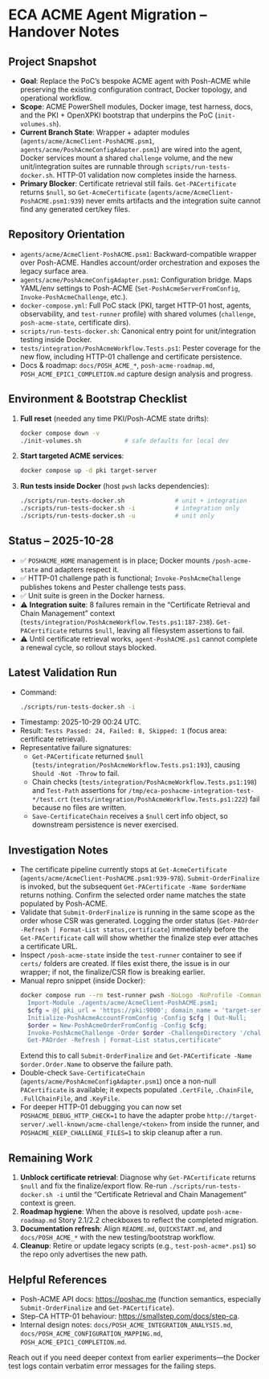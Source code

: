 # ECA ACME Agent Migration – Handover Notes

## Project Snapshot
- **Goal**: Replace the PoC’s bespoke ACME agent with Posh-ACME while preserving the existing configuration contract, Docker topology, and operational workflow.
- **Scope**: ACME PowerShell modules, Docker image, test harness, docs, and the PKI + OpenXPKI bootstrap that underpins the PoC (`init-volumes.sh`).
- **Current Branch State**: Wrapper + adapter modules (`agents/acme/AcmeClient-PoshACME.psm1`, `agents/acme/PoshAcmeConfigAdapter.psm1`) are wired into the agent, Docker services mount a shared `challenge` volume, and the new unit/integration suites are runnable through `scripts/run-tests-docker.sh`. HTTP-01 validation now completes inside the harness.
- **Primary Blocker**: Certificate retrieval still fails. `Get-PACertificate` returns `$null`, so `Get-AcmeCertificate` (`agents/acme/AcmeClient-PoshACME.psm1:939`) never emits artifacts and the integration suite cannot find any generated cert/key files.

## Repository Orientation
- `agents/acme/AcmeClient-PoshACME.psm1`: Backward-compatible wrapper over Posh-ACME. Handles account/order orchestration and exposes the legacy surface area.
- `agents/acme/PoshAcmeConfigAdapter.psm1`: Configuration bridge. Maps YAML/env settings to Posh-ACME (`Set-PoshAcmeServerFromConfig`, `Invoke-PoshAcmeChallenge`, etc.).
- `docker-compose.yml`: Full PoC stack (PKI, target HTTP-01 host, agents, observability, and `test-runner` profile) with shared volumes (`challenge`, `posh-acme-state`, certificate dirs).
- `scripts/run-tests-docker.sh`: Canonical entry point for unit/integration testing inside Docker.
- `tests/integration/PoshAcmeWorkflow.Tests.ps1`: Pester coverage for the new flow, including HTTP-01 challenge and certificate persistence.
- Docs & roadmap: `docs/POSH_ACME_*`, `posh-acme-roadmap.md`, `POSH_ACME_EPIC1_COMPLETION.md` capture design analysis and progress.

## Environment & Bootstrap Checklist
1. **Full reset** (needed any time PKI/Posh-ACME state drifts):
   ```bash
   docker compose down -v
   ./init-volumes.sh            # safe defaults for local dev
   ```
2. **Start targeted ACME services**:
   ```bash
   docker compose up -d pki target-server
   ```
3. **Run tests inside Docker** (host `pwsh` lacks dependencies):
   ```bash
   ./scripts/run-tests-docker.sh              # unit + integration
   ./scripts/run-tests-docker.sh -i           # integration only
   ./scripts/run-tests-docker.sh -u           # unit only
   ```

## Status – 2025-10-28
- ✅ `POSHACME_HOME` management is in place; Docker mounts `/posh-acme-state` and adapters respect it.
- ✅ HTTP-01 challenge path is functional; `Invoke-PoshAcmeChallenge` publishes tokens and Pester challenge tests pass.
- ✅ Unit suite is green in the Docker harness.
- ⚠️ **Integration suite**: 8 failures remain in the “Certificate Retrieval and Chain Management” context (`tests/integration/PoshAcmeWorkflow.Tests.ps1:187-238`). `Get-PACertificate` returns `$null`, leaving all filesystem assertions to fail.
- ⚠️ Until certificate retrieval works, `agent-PoshACME.ps1` cannot complete a renewal cycle, so rollout stays blocked.

## Latest Validation Run
- Command: 
  ```bash
  ./scripts/run-tests-docker.sh -i
  ```
- Timestamp: 2025-10-29 00:24 UTC.
- Result: `Tests Passed: 24, Failed: 8, Skipped: 1` (focus area: certificate retrieval).
- Representative failure signatures:
  - `Get-PACertificate` returned `$null` (`tests/integration/PoshAcmeWorkflow.Tests.ps1:193`), causing `Should -Not -Throw` to fail.
  - Chain checks (`tests/integration/PoshAcmeWorkflow.Tests.ps1:198`) and `Test-Path` assertions for `/tmp/eca-poshacme-integration-test-*/test.crt` (`tests/integration/PoshAcmeWorkflow.Tests.ps1:222`) fail because no files are written.
  - `Save-CertificateChain` receives a `$null` cert info object, so downstream persistence is never exercised.

## Investigation Notes
- The certificate pipeline currently stops at `Get-AcmeCertificate` (`agents/acme/AcmeClient-PoshACME.psm1:939-978`). `Submit-OrderFinalize` is invoked, but the subsequent `Get-PACertificate -Name $orderName` returns nothing. Confirm the selected order name matches the state populated by Posh-ACME.
- Validate that `Submit-OrderFinalize` is running in the same scope as the order whose CSR was generated. Logging the order status (`Get-PAOrder -Refresh | Format-List status,certificate`) immediately before the `Get-PACertificate` call will show whether the finalize step ever attaches a certificate URL.
- Inspect `/posh-acme-state` inside the `test-runner` container to see if `certs/` folders are created. If files exist there, the issue is in our wrapper; if not, the finalize/CSR flow is breaking earlier.
- Manual repro snippet (inside Docker):
  ```bash
  docker compose run --rm test-runner pwsh -NoLogo -NoProfile -Command "
    Import-Module ./agents/acme/AcmeClient-PoshACME.psm1;
    $cfg = @{ pki_url = 'https://pki:9000'; domain_name = 'target-server' };
    Initialize-PoshAcmeAccountFromConfig -Config $cfg | Out-Null;
    $order = New-PoshAcmeOrderFromConfig -Config $cfg;
    Invoke-PoshAcmeChallenge -Order $order -ChallengeDirectory '/challenge' | Out-Null;
    Get-PAOrder -Refresh | Format-List status,certificate"
  ```
  Extend this to call `Submit-OrderFinalize` and `Get-PACertificate -Name $order.Order.Name` to observe the failure path.
- Double-check `Save-CertificateChain` (`agents/acme/PoshAcmeConfigAdapter.psm1`) once a non-null `PACertificate` is available; it expects populated `.CertFile`, `.ChainFile`, `.FullChainFile`, and `.KeyFile`.
- For deeper HTTP-01 debugging you can now set `POSHACME_DEBUG_HTTP_CHECK=1` to have the adapter probe `http://target-server/.well-known/acme-challenge/<token>` from inside the runner, and `POSHACME_KEEP_CHALLENGE_FILES=1` to skip cleanup after a run.

## Remaining Work
1. **Unblock certificate retrieval**: Diagnose why `Get-PACertificate` returns `$null` and fix the finalize/export flow. Re-run `./scripts/run-tests-docker.sh -i` until the “Certificate Retrieval and Chain Management” context is green.
2. **Roadmap hygiene**: When the above is resolved, update `posh-acme-roadmap.md` Story 2.1/2.2 checkboxes to reflect the completed migration.
3. **Documentation refresh**: Align `README.md`, `QUICKSTART.md`, and `docs/POSH_ACME_*` with the new testing/bootstrap workflow.
4. **Cleanup**: Retire or update legacy scripts (e.g., `test-posh-acme*.ps1`) so the repo only advertises the new path.

## Helpful References
- Posh-ACME API docs: https://poshac.me (function semantics, especially `Submit-OrderFinalize` and `Get-PACertificate`).
- Step-CA HTTP-01 behaviour: https://smallstep.com/docs/step-ca.
- Internal design notes: `docs/POSH_ACME_INTEGRATION_ANALYSIS.md`, `docs/POSH_ACME_CONFIGURATION_MAPPING.md`, `POSH_ACME_EPIC1_COMPLETION.md`.

Reach out if you need deeper context from earlier experiments—the Docker test logs contain verbatim error messages for the failing steps.

